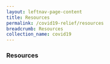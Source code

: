 ```yaml
---
layout: leftnav-page-content
title: Resources
permalink: /covid19-relief/resources
breadcrumb: Resources
collection_name: covid19
---
```

### Resources ###

